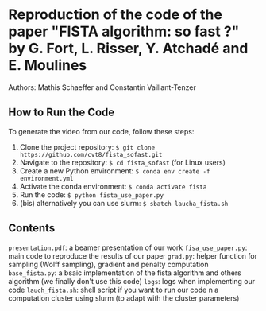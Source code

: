 # Reproduction of the code of the paper "FISTA algorithm: so fast ?" by G. Fort, L. Risser, Y. Atchadé and E. Moulines
Authors: Mathis Schaeffer and Constantin Vaillant-Tenzer

## How to Run the Code

To generate the video from our code, follow these steps:

1. Clone the project repository: `$ git clone https://github.com/cvt8/fista_sofast.git`
2. Navigate to the repository: `$ cd fista_sofast` (for Linux users)
3. Create a new Python environment: `$ conda env create -f environment.yml`
4. Activate the conda environment: `$ conda activate fista`
5. Run the code: `$ python fista_use_paper.py`
5. (bis) alternatively you can use slurm: `$ sbatch laucha_fista.sh`

## Contents

`presentation.pdf`: a beamer presentation of our work
`fisa_use_paper.py`: main code to reproduce the results of our paper
`grad.py`: helper function for sampling (Wolff sampling), gradient and penalty computation
`base_fista.py`: a bsaic implementation of the fista algorithm and others algorithm (we finally don't use this code)
`logs`: logs when implementing our code
`lauch_fista.sh`: shell script if you want to run our code n a computation cluster using slurm (to adapt with the cluster parameters)